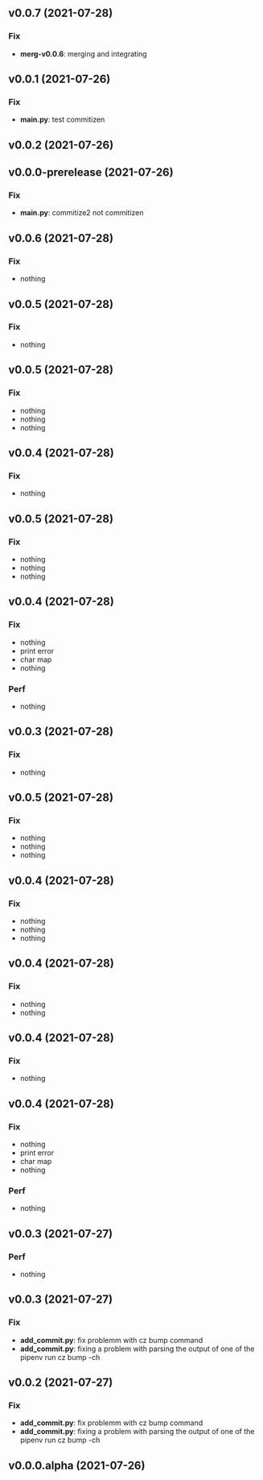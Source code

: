 ## v0.0.7 (2021-07-28)

### Fix

- **merg-v0.0.6**: merging and integrating

## v0.0.1 (2021-07-26)

### Fix

- **main.py**: test commitizen

## v0.0.2 (2021-07-26)

## v0.0.0-prerelease (2021-07-26)

### Fix

- **main.py**: commitize2 not commitizen

## v0.0.6 (2021-07-28)

### Fix

- nothing

## v0.0.5 (2021-07-28)

### Fix

- nothing

## v0.0.5 (2021-07-28)

### Fix

- nothing
- nothing
- nothing

## v0.0.4 (2021-07-28)

### Fix

- nothing

## v0.0.5 (2021-07-28)

### Fix

- nothing
- nothing
- nothing

## v0.0.4 (2021-07-28)

### Fix

- nothing
- print error
- char map
- nothing

### Perf

- nothing

## v0.0.3 (2021-07-28)

### Fix

- nothing

## v0.0.5 (2021-07-28)

### Fix

- nothing
- nothing
- nothing

## v0.0.4 (2021-07-28)

### Fix

- nothing
- nothing
- nothing

## v0.0.4 (2021-07-28)

### Fix

- nothing
- nothing

## v0.0.4 (2021-07-28)

### Fix

- nothing

## v0.0.4 (2021-07-28)

### Fix

- nothing
- print error
- char map
- nothing

### Perf

- nothing

## v0.0.3 (2021-07-27)

### Perf

- nothing

## v0.0.3 (2021-07-27)

### Fix

- **add_commit.py**: fix problemm with cz bump command
- **add_commit.py**: fixing a problem with parsing the output of one of the pipenv run cz bump -ch

## v0.0.2 (2021-07-27)

### Fix

- **add_commit.py**: fix problemm with cz bump command
- **add_commit.py**: fixing a problem with parsing the output of one of the pipenv run cz bump -ch

## v0.0.0.alpha (2021-07-26)
